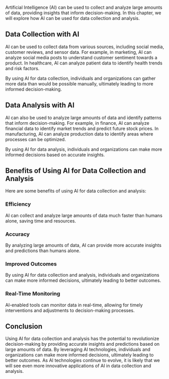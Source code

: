 
Artificial Intelligence (AI) can be used to collect and analyze large amounts of data, providing insights that inform decision-making. In this chapter, we will explore how AI can be used for data collection and analysis.

Data Collection with AI
-----------------------

AI can be used to collect data from various sources, including social media, customer reviews, and sensor data. For example, in marketing, AI can analyze social media posts to understand customer sentiment towards a product. In healthcare, AI can analyze patient data to identify health trends and risk factors.

By using AI for data collection, individuals and organizations can gather more data than would be possible manually, ultimately leading to more informed decision-making.

Data Analysis with AI
---------------------

AI can also be used to analyze large amounts of data and identify patterns that inform decision-making. For example, in finance, AI can analyze financial data to identify market trends and predict future stock prices. In manufacturing, AI can analyze production data to identify areas where processes can be optimized.

By using AI for data analysis, individuals and organizations can make more informed decisions based on accurate insights.

Benefits of Using AI for Data Collection and Analysis
-----------------------------------------------------

Here are some benefits of using AI for data collection and analysis:

### Efficiency

AI can collect and analyze large amounts of data much faster than humans alone, saving time and resources.

### Accuracy

By analyzing large amounts of data, AI can provide more accurate insights and predictions than humans alone.

### Improved Outcomes

By using AI for data collection and analysis, individuals and organizations can make more informed decisions, ultimately leading to better outcomes.

### Real-Time Monitoring

AI-enabled tools can monitor data in real-time, allowing for timely interventions and adjustments to decision-making processes.

Conclusion
----------

Using AI for data collection and analysis has the potential to revolutionize decision-making by providing accurate insights and predictions based on large amounts of data. By leveraging AI technologies, individuals and organizations can make more informed decisions, ultimately leading to better outcomes. As AI technologies continue to evolve, it is likely that we will see even more innovative applications of AI in data collection and analysis.
